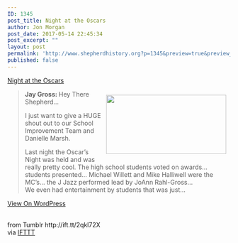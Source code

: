 ```yaml
---
ID: 1345
post_title: Night at the Oscars
author: Jon Morgan
post_date: 2017-05-14 22:45:34
post_excerpt: ""
layout: post
permalink: 'http://www.shepherdhistory.org?p=1345&preview=true&preview_id=1345'
published: false
---
```

<p><a href="http://ift.tt/2pzhJUE">Night at the Oscars</a></p><img width="271" height="133" style="float: right; padding:10px;" src="http://ift.tt/2pzGvUy" class="attachment-medium size-medium wp-post-image" alt="" data-attachment-id="1311" data-permalink="http://ift.tt/2qkmRsK" data-orig-file="http://ift.tt/2pzyhf6" data-orig-size="271,133" data-comments-opened="1" data-image-meta='{"aperture":"0","credit":"","camera":"","caption":"","created_timestamp":"0","copyright":"","focal_length":"0","iso":"0","shutter_speed":"0","title":"","orientation":"0"}' data-image-title="image" data-image-description="" data-medium-file="http://ift.tt/2pzGvUy" data-large-file="http://ift.tt/2pzGvUy"/><blockquote><p><b>Jay Gross: </b>Hey There Shepherd…</p>
<p>I just want to give a HUGE shout out to our School Improvement Team and Danielle Marsh.</p>
<p>Last night the Oscar’s Night was held and was really pretty cool. The high school students voted on awards… students presented… Michael Willett and Mike Halliwell were the MC’s… the J Jazz performed lead by JoAnn Rahl-Gross…<br/>We even had entertainment by students that was just…</p></blockquote><p><a href="http://ift.tt/2pzhJUE">View On WordPress</a></p><div style="clear:both;"></div><br>
from Tumblr http://ift.tt/2qkl72X<br>
via <a href="http://ift.tt/1c4nCfM">IFTTT</a>